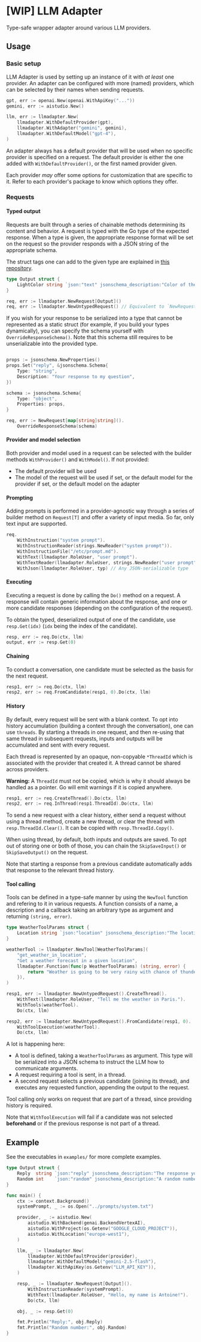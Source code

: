# [WIP] LLM Adapter

Type-safe wrapper adapter around various LLM providers.

## Usage

### Basic setup

LLM Adapter is used by setting up an instance of it with _at least_ one provider. An adapter can be configured with more (named) providers, which can be selected by their names when sending requests.

```go
gpt, err := openai.New(openai.WithApiKey("..."))
gemini, err := aistudio.New()

llm, err := llmadapter.New(
	llmadapter.WithDefaultProvider(gpt),
	llmadapter.WithAdapter("gemini", gemini),
	llmadapter.WithDefaultModel("gpt-4"),
)
```

An adapter always has a default provider that will be used when no specific provider is specified on a request. The default provider is either the one added with `WithDefaultProvider()`, or the first named provider given.

Each provider _may_ offer some options for customization that are specific to it. Refer to each provider's package to know which options they offer.

### Requests

#### Typed output

Requests are built through a series of chainable methods determining its content and behavior. A request is typed with the Go type of the expected response. When a type is given, the appropriate response format will be set on the request so the provider responds with a JSON string of the appropriate schema.

The struct tags one can add to the given type are explained in [this repository](https://github.com/invopop/jsonschema).

```go
type Output struct {
	LightColor string `json:"text" jsonschema_description:"Color of the traffic light" jsonschema:"enum=red,enum=yellow=enum=red"`
}

req, err := llmadapter.NewRequest[Output]()
req, err := llmadapter.NewUntypedRequest() // Equivalent to `NewRequest[string]()`
````

If you wish for your response to be serialized into a type that cannot be represented as a static struct (for example, if you build your types dynamically), you can specify the schema yourself with `OverrideResponseSchema()`. Note that this schema still requires to be unserializable into the provided type.

```go

props := jsonschema.NewProperties()
props.Set("reply", &jsonschema.Schema{
	Type: "string",
	Description: "Your response to my question",
})

schema := jsonschema.Schema{
	Type: "object",
	Properties: props,
}

req, err := NewRequest[map[string]string]().
	OverrideResponseSchema(schema)
````

#### Provider and model selection

Both provider and model used in a request can be selected with the builder methods `WithProvider()` and `WithModel()`. If not provided:

 - The default provider will be used
 - The model of the request will be used if set, or the default model for the provider if set, or the default model on the adapter

#### Prompting

Adding prompts is performed in a provider-agnostic way through a series of builder method on `Request[T]` and offer a variety of input media. So far, only text input are supported.

```go
req.
	WithInstruction("system prompt").
	WithInstructionReader(strings.NewReader("system prompt")).
	WithInstructionFile("/etc/prompt.md").
	WithText(llmadapter.RoleUser, "user prompt").
	WithTextReader(llmadapter.RoleUser, strings.NewReader("user prompt")).
	WithJson(llmadapter.RoleUser, typ) // Any JSON-serializable type
````

#### Executing

Executing a request is done by calling the `Do()` method on a request. A response will contain generic information about the response, and one or more candidate responses (depending on the configuration of the request).

To obtain the typed, deserialized output of one of the candidate, use `resp.Get(idx)` (`idx` being the index of the candidate).

```go
resp, err := req.Do(ctx, llm)
output, err := resp.Get(0)
````

#### Chaining

To conduct a conversation, one candidate must be selected as the basis for the next request.

```go
resp1, err := req.Do(ctx, llm)
resp2, err := req.FromCandidate(resp1, 0).Do(ctx, llm)
````

#### History

By default, every request will be sent with a blank context. To opt into history accumulation (building a context through the conversation), one can use `threads`. By starting a threads in one request, and then re-using that same thread in subsequent requests, inputs and outputs will be accumulated and sent with every request.

Each thread is represented by an opaque, non-copyable `*ThreadId` which is associated with the provider that created it. A thread cannot be shared across providers.

**Warning:** A `ThreadId` must not be copied, which is why it should always be handled as a pointer. Go will emit warnings if it is copied anywhere.

```go
resp1, err := req.CreateThread().Do(ctx, llm)
resp2, err := req.InThread(resp1.ThreadId).Do(ctx, llm)
````

To send a new request with a clear history, either send a request without using a thread method, create a new thread, or clear the thread with `resp.ThreadId.Clear()`. It can be copied with `resp.ThreadId.Copy()`.

When using thread, by default, both inputs and outputs are saved. To opt out of storing one or both of those, you can chain the `SkipSaveInput()` or `SkipSaveOutput()` on the request.

Note that starting a response from a previous candidate automatically adds that response to the relevant thread history.

#### Tool calling

Tools can be defined in a type-safe manner by using the `NewTool` function and refering to it in various requests. A function consists of a name, a description and a callback taking an arbitrary type as argument and returning `(string, error)`.

```go
type WeatherToolParams struct {
	Location string `json:"location" jsonschema_description:"The location for which to retrieve the weather forecast"`
}

weatherTool := llmadapter.NewTool[WeatherToolParams](
	"get_weather_in_location",
	"Get a weather forecast in a given location",
	llmadapter.Function(func(p WeatherToolParams) (string, error) {
		return "Weather is going to be very rainy with chance of thunderstorms", nil
	}),
)

resp1, err := llmadapter.NewUntypedRequest().CreateThread().
	WithText(llmadapter.RoleUser, "Tell me the weather in Paris.").
	WithTools(weatherTool).
	Do(ctx, llm)

resp2, err := llmadapter.NewUntypedRequest().FromCandidate(resp1, 0).
	WithToolExecution(weatherTool).
	Do(ctx, llm)
```

A lot is happening here:

 - A tool is defined, taking a `WeatherToolParams` as argument. This type will be serialized into a JSON schema to instruct the LLM how to communicate arguments.
 - A request requiring a tool is sent, in a thread.
 - A second request selects a previous candidate (joining its thread), and executes any requested function, appending the output to the request.

Tool calling only works on request that are part of a thread, since providing history is required.

Note that `WithToolExecution` will fail if a candidate was not selected **beforehand** or if the previous response is not part of a thread.

## Example

See the executables in `examples/` for more complete examples.

```go
type Output struct {
	Reply  string `json:"reply" jsonschema_description:"The response you want to give me"`
	Random int    `json:"random" jsonschema_description:"A random number you must generate between 100 and 200"`
}

func main() {
	ctx := context.Background()
	systemPrompt, _ := os.Open("../prompts/system.txt")

	provider, _ := aistudio.New(
		aistudio.WithBackend(genai.BackendVertexAI),
		aistudio.WithProject(os.Getenv("GOOGLE_CLOUD_PROJECT")),
		aistudio.WithLocation("europe-west1"),
	)

	llm, _ := llmadapter.New(
		llmadapter.WithDefaultProvider(provider),
		llmadapter.WithDefaultModel("gemini-2.5-flash"),
		llmadapter.WithApiKey(os.Getenv("LLM_API_KEY")),
	)

	resp, _ := llmadapter.NewRequest[Output]().
		WithInstructionReader(systemPrompt).
		WithText(llmadapter.RoleUser, "Hello, my name is Antoine!").
		Do(ctx, llm)

	obj, _ := resp.Get(0)

	fmt.Println("Reply:", obj.Reply)
	fmt.Println("Random number:", obj.Random)
}
```
